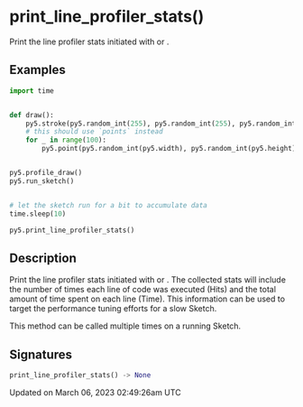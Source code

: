 # print_line_profiler_stats()

Print the line profiler stats initiated with [](sketch_profile_draw) or [](sketch_profile_functions).

## Examples

<div class="example-table">

<div class="example-row"><div class="example-cell-image">

</div><div class="example-cell-code">

```python
import time


def draw():
    py5.stroke(py5.random_int(255), py5.random_int(255), py5.random_int(255))
    # this should use `points` instead
    for _ in range(100):
        py5.point(py5.random_int(py5.width), py5.random_int(py5.height))


py5.profile_draw()
py5.run_sketch()


# let the sketch run for a bit to accumulate data
time.sleep(10)

py5.print_line_profiler_stats()
```

</div></div>

</div>

## Description

Print the line profiler stats initiated with [](sketch_profile_draw) or [](sketch_profile_functions). The collected stats will include the number of times each line of code was executed (Hits) and the total amount of time spent on each line (Time). This information can be used to target the performance tuning efforts for a slow Sketch.

This method can be called multiple times on a running Sketch.

## Signatures

```python
print_line_profiler_stats() -> None
```

Updated on March 06, 2023 02:49:26am UTC
